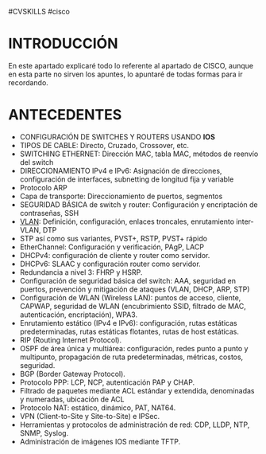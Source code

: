 #CVSKILLS  #cisco

# INTRODUCCIÓN

En este apartado explicaré todo lo referente al apartado de CISCO, aunque en esta parte no sirven los apuntes, lo apuntaré de todas formas para ir recordando.

# ANTECEDENTES

- CONFIGURACIÓN DE SWITCHES Y ROUTERS USANDO **IOS**
- TIPOS DE CABLE: Directo, Cruzado, Crossover, etc.
- SWITCHING ETHERNET: Dirección MAC, tabla MAC, métodos de reenvío del switch
- DIRECCIONAMIENTO IPv4 e IPv6: Asignación de direcciones, configuración de interfaces, subnetting de longitud fija y variable
- Protocolo ARP
- Capa de transporte: Direccionamiento de puertos, segmentos
- SEGURIDAD BÁSICA de switch y router: Configuración y encriptación de contraseñas, SSH
- [VLAN](VLAN.md): Definición, configuración, enlaces troncales, enrutamiento inter-VLAN, DTP
- STP así como sus variantes, PVST+, RSTP, PVST+ rápido
- EtherChannel: Configuración y verificación, PAgP, LACP
- DHCPv4: configuración de cliente y router como servidor.
- DHCPv6: SLAAC y configuración router como servidor.
- Redundancia a nivel 3: FHRP y HSRP.
- Configuración de seguridad básica del switch: AAA, seguridad en puertos, prevención y mitigación de ataques (VLAN, DHCP, ARP, STP)
- Configuración de WLAN (Wireless LAN): puntos de acceso, cliente, CAPWAP, seguridad de WLAN (encubrimiento SSID, filtrado de MAC, autenticación, encriptación), WPA3.
- Enrutamiento estático (IPv4 e IPv6): configuración, rutas estáticas predeterminadas, rutas estáticas flotantes, rutas de host estáticas.
- RIP (Routing Internet Protocol).
- OSPF de área única y multiárea: configuración, redes punto a punto y multipunto, propagación de ruta predeterminadas, métricas, costos, seguridad.
- BGP (Border Gateway Protocol).
- Protocolo PPP: LCP, NCP, autenticación PAP y CHAP.
- Filtrado de paquetes mediante ACL estándar y extendida, denominadas y numeradas, ubicación de ACL
- Protocolo NAT: estático, dinámico, PAT, NAT64.
- VPN (Client-to-Site y Site-to-Site) e IPSec.
- Herramientas y protocolos de administración de red: CDP, LLDP, NTP, SNMP, Syslog.
- Administración de imágenes IOS mediante TFTP.